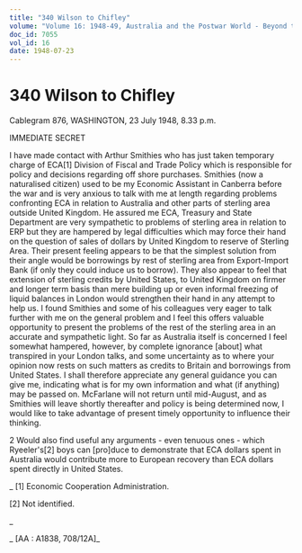 ```yaml
---
title: "340 Wilson to Chifley"
volume: "Volume 16: 1948-49, Australia and the Postwar World - Beyond the Region"
doc_id: 7055
vol_id: 16
date: 1948-07-23
---
```


# 340 Wilson to Chifley

Cablegram 876, WASHINGTON, 23 July 1948, 8.33 p.m.

IMMEDIATE SECRET

I have made contact with Arthur Smithies who has just taken temporary charge of ECA[1] Division of Fiscal and Trade Policy which is responsible for policy and decisions regarding off shore purchases. Smithies (now a naturalised citizen) used to be my Economic Assistant in Canberra before the war and is very anxious to talk with me at length regarding problems confronting ECA in relation to Australia and other parts of sterling area outside United Kingdom. He assured me ECA, Treasury and State Department are very sympathetic to problems of sterling area in relation to ERP but they are hampered by legal difficulties which may force their hand on the question of sales of dollars by United Kingdom to reserve of Sterling Area. Their present feeling appears to be that the simplest solution from their angle would be borrowings by rest of sterling area from Export-Import Bank (if only they could induce us to borrow). They also appear to feel that extension of sterling credits by United States, to United Kingdom on firmer and longer term basis than mere building up or even informal freezing of liquid balances in London would strengthen their hand in any attempt to help us. I found Smithies and some of his colleagues very eager to talk further with me on the general problem and I feel this offers valuable opportunity to present the problems of the rest of the sterling area in an accurate and sympathetic light. So far as Australia itself is concerned I feel somewhat hampered, however, by complete ignorance [about] what transpired in your London talks, and some uncertainty as to where your opinion now rests on such matters as credits to Britain and borrowings from United States. I shall therefore appreciate any general guidance you can give me, indicating what is for my own information and what (if anything) may be passed on. McFarlane will not return until mid-August, and as Smithies will leave shortly thereafter and policy is being determined now, I would like to take advantage of present timely opportunity to influence their thinking.

2 Would also find useful any arguments - even tenuous ones - which Ryeeler's[2] boys can [pro]duce to demonstrate that ECA dollars spent in Australia would contribute more to European recovery than ECA dollars spent directly in United States.

_ [1] Economic Cooperation Administration.

[2] Not identified.

_

_ [AA : A1838, 708/12A]_
